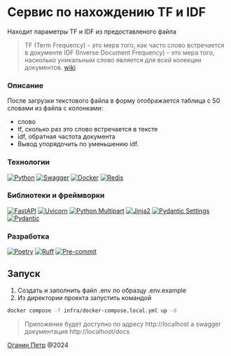 # Сервис по нахождению TF и IDF
Находит параметры TF и IDF из предоставленого файла
> TF (Term Frequency) - это мера того, как часто слово встречается в документе
IDF (Inverse Document Frequency) - это мера того, насколько уникальным слово является для всей колекции документов.
[wiki](https://ru.wikipedia.org/wiki/TF-IDF)

### Описание
 После загрузки текстового файла в форму отображается таблица с 50 словами из файла с колонками:
- слово
- tf, сколько раз это слово встречается в тексте
- idf, обратная частота документа
- Вывод упорядочить по уменьшению idf.

### Технологии
[![Python](https://img.shields.io/badge/Python-%5E3.11-blue?style=flat&logo=python&logoColor=white)](https://www.python.org/)
[![Swagger](https://img.shields.io/badge/Swagger-Latest-blue?style=flat&logo=swagger&logoColor=white)](https://swagger.io/)
[![Docker](https://img.shields.io/badge/Docker-Latest-blue?style=flat&logo=docker&logoColor=white)](https://www.docker.com/)
[![Redis](https://img.shields.io/badge/Redis-Latest-blue?style=flat&logo=redis&logoColor=white)](https://redis.io/)
### Библиотеки и фреймворки
[![FastAPI](https://img.shields.io/badge/FastAPI-%5E0.110.3-blue?style=flat&logo=fastapi&logoColor=white)](https://fastapi.tiangolo.com/)
[![Uvicorn](https://img.shields.io/badge/Uvicorn-%5E0.29.0-blue?style=flat&logo=python&logoColor=white)](https://www.uvicorn.org/)
[![Python Multipart](https://img.shields.io/badge/PythonMultipart-%5E0.0.9-blue?style=flat&logo=python&logoColor=white)](https://pypi.org/project/python-multipart/)
[![Jinja2](https://img.shields.io/badge/Jinja2-%5E3.1.3-blue?style=flat&logo=python&logoColor=white)](https://palletsprojects.com/p/jinja/)
[![Pydantic Settings](https://img.shields.io/badge/PydanticSettings-%5E2.2.1-blue?style=flat&logo=python&logoColor=white)](https://pypi.org/project/pydantic-settings/)
[![Pydantic](https://img.shields.io/badge/Pydantic-%5E2.7.1-blue?style=flat&logo=python&logoColor=white)](https://pydantic-docs.helpmanual.io/)
### Разработка
[![Poetry](https://img.shields.io/badge/Poetry-use-green?style=flat)](https://python-poetry.org/)
[![Ruff](https://img.shields.io/badge/Ruff-use-green?style=flat)](https://docs.astral.sh/)
[![Pre-commit](https://img.shields.io/badge/Pre--commit-use-green?style=flat)](https://pre-commit.com/)
## Запуск
1. Создать и заполнить файл .env по образцу .env.example
2. Из директории проекта запустить командой
``` bash
docker compose -f infra/docker-compose.local.yml up -d
```
> Приложение будет доступно по адресу http://localhost а swagger документация http://localhost/docs

[Оганин Петр](https://github.com/necroshizo) @2024
